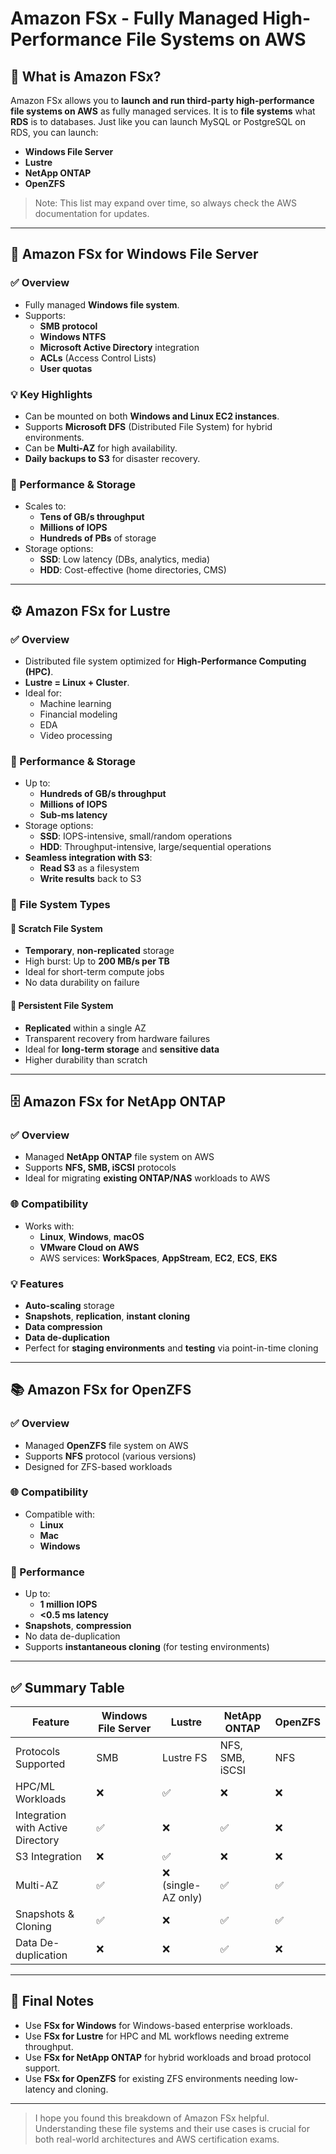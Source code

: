 # Amazon FSx - Fully Managed High-Performance File Systems on AWS

## 🧩 What is Amazon FSx?

Amazon FSx allows you to **launch and run third-party high-performance file systems on AWS** as fully managed services. It is to **file systems** what **RDS** is to databases. Just like you can launch MySQL or PostgreSQL on RDS, you can launch:

- **Windows File Server**
- **Lustre**
- **NetApp ONTAP**
- **OpenZFS**

> Note: This list may expand over time, so always check the AWS documentation for updates.

---

## 📁 Amazon FSx for Windows File Server

### ✅ Overview

- Fully managed **Windows file system**.
- Supports:
  - **SMB protocol**
  - **Windows NTFS**
  - **Microsoft Active Directory** integration
  - **ACLs** (Access Control Lists)
  - **User quotas**

### 💡 Key Highlights

- Can be mounted on both **Windows and Linux EC2 instances**.
- Supports **Microsoft DFS** (Distributed File System) for hybrid environments.
- Can be **Multi-AZ** for high availability.
- **Daily backups to S3** for disaster recovery.

### 🚀 Performance & Storage

- Scales to:
  - **Tens of GB/s throughput**
  - **Millions of IOPS**
  - **Hundreds of PBs** of storage
- Storage options:
  - **SSD**: Low latency (DBs, analytics, media)
  - **HDD**: Cost-effective (home directories, CMS)

---

## ⚙️ Amazon FSx for Lustre

### ✅ Overview

- Distributed file system optimized for **High-Performance Computing (HPC)**.
- **Lustre = Linux + Cluster**.
- Ideal for:
  - Machine learning
  - Financial modeling
  - EDA
  - Video processing

### 🚀 Performance & Storage

- Up to:
  - **Hundreds of GB/s throughput**
  - **Millions of IOPS**
  - **Sub-ms latency**
- Storage options:
  - **SSD**: IOPS-intensive, small/random operations
  - **HDD**: Throughput-intensive, large/sequential operations
- **Seamless integration with S3**:
  - **Read S3** as a filesystem
  - **Write results** back to S3

### 🧱 File System Types

#### 🔹 Scratch File System

- **Temporary**, **non-replicated** storage
- High burst: Up to **200 MB/s per TB**
- Ideal for short-term compute jobs
- No data durability on failure

#### 🔹 Persistent File System

- **Replicated** within a single AZ
- Transparent recovery from hardware failures
- Ideal for **long-term storage** and **sensitive data**
- Higher durability than scratch

---

## 🗄️ Amazon FSx for NetApp ONTAP

### ✅ Overview

- Managed **NetApp ONTAP** file system on AWS
- Supports **NFS, SMB, iSCSI** protocols
- Ideal for migrating **existing ONTAP/NAS** workloads to AWS

### 🌐 Compatibility

- Works with:
  - **Linux**, **Windows**, **macOS**
  - **VMware Cloud on AWS**
  - AWS services: **WorkSpaces**, **AppStream**, **EC2**, **ECS**, **EKS**

### 💡 Features

- **Auto-scaling** storage
- **Snapshots**, **replication**, **instant cloning**
- **Data compression**
- **Data de-duplication**
- Perfect for **staging environments** and **testing** via point-in-time cloning

---

## 📚 Amazon FSx for OpenZFS

### ✅ Overview

- Managed **OpenZFS** file system on AWS
- Supports **NFS** protocol (various versions)
- Designed for ZFS-based workloads

### 🌐 Compatibility

- Compatible with:
  - **Linux**
  - **Mac**
  - **Windows**

### 🚀 Performance

- Up to:
  - **1 million IOPS**
  - **<0.5 ms latency**
- **Snapshots**, **compression**
- No data de-duplication
- Supports **instantaneous cloning** (for testing environments)

---

## ✅ Summary Table

| Feature                          | Windows File Server | Lustre               | NetApp ONTAP         | OpenZFS              |
|----------------------------------|----------------------|----------------------|----------------------|----------------------|
| Protocols Supported              | SMB                  | Lustre FS            | NFS, SMB, iSCSI      | NFS                  |
| HPC/ML Workloads                 | ❌                   | ✅                   | ❌                   | ❌                   |
| Integration with Active Directory| ✅                   | ❌                   | ✅                   | ❌                   |
| S3 Integration                   | ❌                   | ✅                   | ❌                   | ❌                   |
| Multi-AZ                         | ✅                   | ❌ (single-AZ only)  | ✅                   | ✅                   |
| Snapshots & Cloning             | ✅                   | ❌                   | ✅                   | ✅                   |
| Data De-duplication              | ❌                   | ❌                   | ✅                   | ❌                   |

---

## 📝 Final Notes

- Use **FSx for Windows** for Windows-based enterprise workloads.
- Use **FSx for Lustre** for HPC and ML workflows needing extreme throughput.
- Use **FSx for NetApp ONTAP** for hybrid workloads and broad protocol support.
- Use **FSx for OpenZFS** for existing ZFS environments needing low-latency and cloning.

---

> I hope you found this breakdown of Amazon FSx helpful. Understanding these file systems and their use cases is crucial for both real-world architectures and AWS certification exams.


